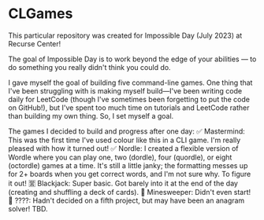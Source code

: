 # CLGames
This particular repository was created for Impossible Day (July 2023) at Recurse Center!

The goal of Impossible Day is to work beyond the edge of your abilities — to do something you really didn't think you could do.

I gave myself the goal of building five command-line games. One thing that I've been struggling with is making myself build—I've been writing code daily for LeetCode (though I've sometimes been forgetting to put the code on GitHub!), but I've spent too much time on tutorials and LeetCode rather than building my own thing. So, I set myself a goal.

The games I decided to build and progress after one day:
✅  Mastermind: This was the first time I've used colour like this in a CLI game. I'm really pleased with how it turned out!
✅  Nordle: I created a flexible version of Wordle where you can play one, two (dordle), four (quordle), or eight (octordle) games at a time.
    It's still a little janky; the formatting messes up for 2+ boards when you get correct words, and I'm not sure why. To figure it out!
🈺  Blackjack: Super basic. Got barely into it at the end of the day (creating and shuffling a deck of cards).
🔳  Minesweeper: Didn't even start!
🔳  ????: Hadn't decided on a fifth project, but may have been an anagram solver! TBD. 
